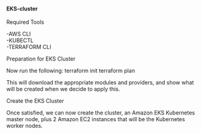 <h4>EKS-cluster</h4>

Required Tools<BR>
	
-AWS CLI<BR>
-KUBECTL<BR>
-TERRAFORM CLI<BR>
	
	
	
Preparation for EKS Cluster

Now run the following:
terraform init
terraform plan

This will download the appropriate modules and providers, and show what will be created when we decide to apply this.

Create the EKS Cluster

Once satisfied, we can now create the cluster, an Amazon EKS Kubernetes master node, plus 2 Amazon EC2 instances that will be the Kubernetes worker nodes.
